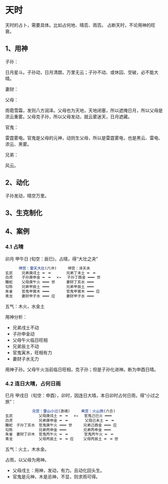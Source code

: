 # 天时

天时的占卜，需要具体。比如占何地、晴否、雨否。
占断天时，不论用神的旺衰。

## 1、用神

子孙：

日月星斗。子孙动，日月清朗，万里无云；子孙不动、或休囚、空破，必不能大晴。

妻财：

父母：

雨雹雪霜，发则八方润泽。父母也为天地，天地闭塞，所以遮掩日月，所以父母是浓云重雾。父母克子孙，所以父母发动，就云雾迷天，日月遮藏。

官鬼：

雷霆雾电。官鬼是父母的元神，动则生父母，所以是雷霆雾电，也是黑云、雷电、浓云、黑雾。

兄弟：

风云。

## 2、动化

子孙发动，晴空万里。

## 3、生克制化

## 4、案例

### 4.1 占晴

卯月 甲午日 (旬空：辰巳)，占晴，得“大壮之夬”

```js
      坤宫：雷天大壮(六冲)　　　坤宫：泽天夬
玄武    兄弟庚戌土 ━　━ 　　　 兄弟丁未土 ━　━
白虎    子孙庚申金 ━　━ 　×→　 子孙丁酉金 ━━━ 世
螣蛇    父母庚午火 ━━━ 世　　　妻财丁亥水 ━━━
勾陈    兄弟甲辰土 ━━━ 　　　　兄弟甲辰土 ━━━
朱雀    官鬼甲寅木 ━━━ 　　　　官鬼甲寅木 ━━━ 应
青龙    妻财甲子水 ━━━ 应　　　妻财甲子水 ━━━
```

五气：木火，水金土

用神分析：

- 兄弟戌土不动
- 子孙申金动
- 父母午火临日旺相
- 兄弟辰土不动
- 官鬼寅木，旺相有力
- 妻财子水无力

用神子孙。父母午火当前临日旺相，克子孙；但是子孙化进神。断为申酉日晴。

### 4.2 连日大晴，占何日雨

巳月 甲戌日（旬空：申酉），卯时，因连日大晴，本日卯时占何日雨，得“小过之旅”：

```js
            兑宫：雷山小过(游魂)　　　离宫：火山旅(六合)
玄武　　　　　　　父母庚戌土 ━　━ 　×→　 官鬼己巳火 ━━━
白虎　　　　　　　兄弟庚申金 ━　━ 　　　　父母己未土 ━　━
螣蛇　子孙丁亥水　官鬼庚午火 ━━━ 世　　　兄弟己酉金 ━━━ 应
勾陈　　　　　　　兄弟丙申金 ━━━ 　　　　兄弟丙申金 ━━━
朱雀　妻财丁卯木　官鬼丙午火 ━　━ 　　   官鬼丙午火 ━　━
青龙　　　　　　　父母丙辰土 ━　━ 应　　 父母丙辰土 ━　━ 世
```

五气：火土，木水金。

占雨，以父母为用神。

- 父母戌土：用神，发动，有力。且动化回头生。
- 官鬼是元神，木是忌神，不显，则求雨可得。
